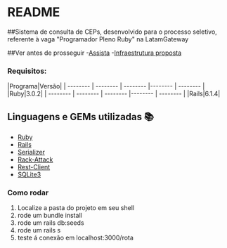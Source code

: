 # README

##Sistema de consulta de CEPs, desenvolvido para o processo seletivo, referente à vaga "Programador Pleno Ruby" na LatamGateway

##Ver antes de prosseguir
-[Assista](https://youtu.be/AemtJnUC11M)
-[Infraestrutura proposta](https://drive.google.com/file/d/1jmcoem6DOxaHYC3gMcAIGIZWpj1E5GiM/view?usp=sharing)

### Requisitos: 
|Programa|Versão|
| -------- | -------- | -------- |-------- | -------- |
|Ruby|3.0.2|
| -------- | -------- | -------- |-------- | -------- |
|Rails|6.1.4|


## Linguagens e GEMs utilizadas :books:
- [Ruby](https://www.ruby-lang.org/pt/)
- [Rails](https://rubyonrails.org/)
- [Serializer](https://github.com/rails-api/active_model_serializers)
- [Rack-Attack](https://github.com/rack/rack-attack)
- [Rest-Client](https://github.com/rest-client/rest-client)
- [SQLite3](https://www.sqlite.org/index.html)

### Como rodar
1. Localize a pasta do projeto em seu shell
2. rode um bundle install
3. rode um rails db:seeds
4. rode um rails s
5. teste á conexão em localhost:3000/rota
